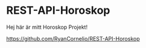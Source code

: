 # REST-API-Horoskop

Hej här är mitt Horoskop Projekt!

https://github.com/RyanCornelio/REST-API-Horoskop

